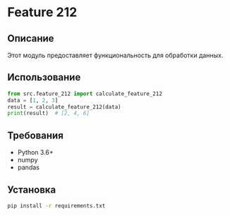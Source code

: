 # Feature 212
## Описание
Этот модуль предоставляет функциональность для обработки данных.
## Использование
```python
from src.feature_212 import calculate_feature_212
data = [1, 2, 3]
result = calculate_feature_212(data)
print(result)  # [2, 4, 6]
```
## Требования
- Python 3.6+
- numpy
- pandas
## Установка
```bash
pip install -r requirements.txt
```